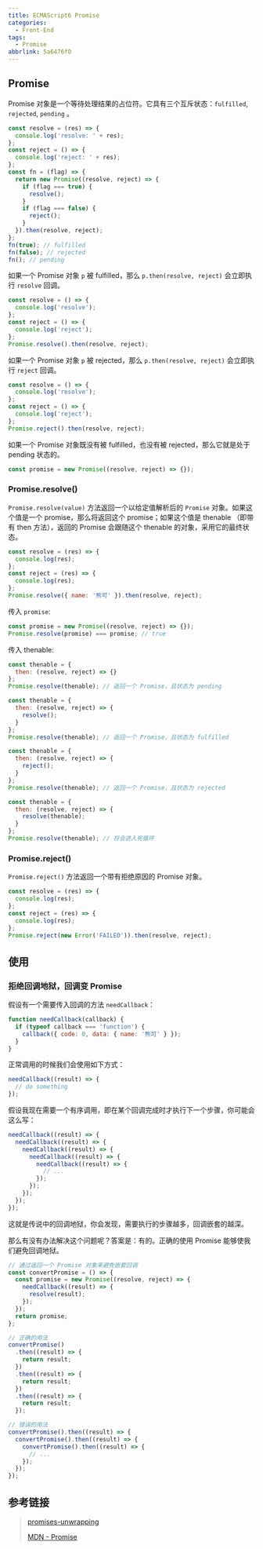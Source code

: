 ```yaml
---
title: ECMAScript6 Promise
categories:
  - Front-End
tags:
  - Promise
abbrlink: 5a6476f0
---
```


## Promise

Promise 对象是一个等待处理结果的占位符。它具有三个互斥状态：`fulfilled`, `rejected`, `pending` 。

```js
const resolve = (res) => {
  console.log('resolve: ' + res);
};
const reject = () => {
  console.log('reject: ' + res);
};
const fn = (flag) => {
  return new Promise((resolve, reject) => {
    if (flag === true) {
      resolve();
    }
    if (flag === false) {
      reject();
    }
  }).then(resolve, reject);
};
fn(true); // fulfilled
fn(false); // rejected
fn(); // pending
```

如果一个 Promise 对象 `p` 被 fulfilled，那么 `p.then(resolve, reject)` 会立即执行 `resolve` 回调。

```js
const resolve = () => {
  console.log('resolve');
};
const reject = () => {
  console.log('reject');
};
Promise.resolve().then(resolve, reject);
```

如果一个 Promise 对象 `p` 被 rejected，那么 `p.then(resolve, reject)` 会立即执行 `reject` 回调。

```js
const resolve = () => {
  console.log('resolve');
};
const reject = () => {
  console.log('reject');
};
Promise.reject().then(resolve, reject);
```

如果一个 Promise 对象既没有被 fulfilled，也没有被 rejected，那么它就是处于 pending 状态的。

```js
const promise = new Promise((resolve, reject) => {});
```

### Promise.resolve()

`Promise.resolve(value)` 方法返回一个以给定值解析后的 `Promise` 对象。如果这个值是一个 promise，那么将返回这个 promise；如果这个值是 thenable （即带有 then 方法），返回的 Promise 会跟随这个 thenable 的对象，采用它的最终状态。

```js
const resolve = (res) => {
  console.log(res);
};
const reject = (res) => {
  console.log(res);
};
Promise.resolve({ name: '熊可' }).then(resolve, reject);
```

传入 `promise`:

```js
const promise = new Promise((resolve, reject) => {});
Promise.resolve(promise) === promise; // true
```

传入 thenable:

```js
const thenable = {
  then: (resolve, reject) => {}
};
Promise.resolve(thenable); // 返回一个 Promise，且状态为 pending
```

```js
const thenable = {
  then: (resolve, reject) => {
    resolve();
  }
};
Promise.resolve(thenable); // 返回一个 Promise，且状态为 fulfilled
```

```js
const thenable = {
  then: (resolve, reject) => {
    reject();
  }
};
Promise.resolve(thenable); // 返回一个 Promise，且状态为 rejected
```

```js
const thenable = {
  then: (resolve, reject) => {
    resolve(thenable);
  }
};
Promise.resolve(thenable); // 将会进入死循环
```

### Promise.reject()

`Promise.reject()` 方法返回一个带有拒绝原因的 Promise 对象。

```js
const resolve = (res) => {
  console.log(res);
};
const reject = (res) => {
  console.log(res);
};
Promise.reject(new Error('FAILED')).then(resolve, reject);
```

## 使用

### 拒绝回调地狱，回调变 Promise

假设有一个需要传入回调的方法 `needCallback`：

```js
function needCallback(callback) {
  if (typeof callback === 'function') {
    callback({ code: 0, data: { name: '熊可' } });
  }
}
```

正常调用的时候我们会使用如下方式：

```js
needCallback((result) => {
  // do something
});
```

假设我现在需要一个有序调用，即在某个回调完成时才执行下一个步骤，你可能会这么写：

```js
needCallback((result) => {
  needCallback((result) => {
    needCallback((result) => {
      needCallback((result) => {
        needCallback((result) => {
          // ...
        });
      });
    });
  });
});
```

这就是传说中的回调地狱，你会发现，需要执行的步骤越多，回调嵌套的越深。

那么有没有办法解决这个问题呢？答案是：有的。正确的使用 Promise 能够使我们避免回调地狱。

```js
// 通过返回一个 Promise 对象来避免嵌套回调
const convertPromise = () => {
  const promise = new Promise((resolve, reject) => {
    needCallback((result) => {
      resolve(result);
    });
  });
  return promise;
};

// 正确的用法
convertPromise()
  .then((result) => {
    return result;
  })
  .then((result) => {
    return result;
  })
  .then((result) => {
    return result;
  });

// 错误的用法
convertPromise().then((result) => {
  convertPromise().then((result) => {
    convertPromise().then((result) => {
      // ...
    });
  });
});
```

## 参考链接

> [promises-unwrapping](https://github.com/domenic/promises-unwrapping)
>
> [MDN - Promise](https://developer.mozilla.org/zh-CN/docs/Web/JavaScript/Reference/Global_Objects/Promise)
